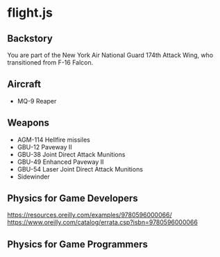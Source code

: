 # flight.js

## Backstory

You are part of the New York Air National Guard 174th Attack Wing, who transitioned from F-16 Falcon.

## Aircraft
* MQ-9 Reaper

## Weapons
* AGM-114 Hellfire missiles
* GBU-12 Paveway II
* GBU-38 Joint Direct Attack Munitions
* GBU-49 Enhanced Paveway II
* GBU-54 Laser Joint Direct Attack Munitions
* Sidewinder

## Physics for Game Developers
https://resources.oreilly.com/examples/9780596000066/
https://www.oreilly.com/catalog/errata.csp?isbn=9780596000066

## Physics for Game Programmers

